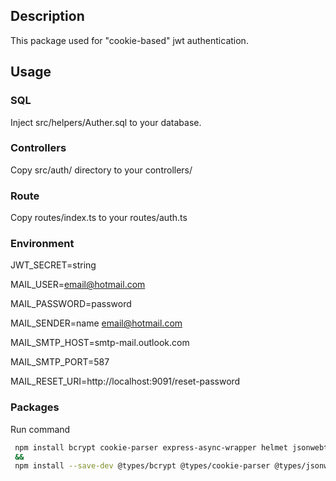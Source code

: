 ## Description
This package used for "cookie-based" jwt authentication.

## Usage
### SQL
Inject src/helpers/Auther.sql to your database.

### Controllers
Copy src/auth/ directory to your controllers/

### Route
Copy routes/index.ts to your routes/auth.ts

### Environment
JWT_SECRET=string

MAIL_USER=email@hotmail.com

MAIL_PASSWORD=password

MAIL_SENDER=name <email@hotmail.com>

MAIL_SMTP_HOST=smtp-mail.outlook.com

MAIL_SMTP_PORT=587

MAIL_RESET_URI=http://localhost:9091/reset-password

### Packages
Run command
```bash
 npm install bcrypt cookie-parser express-async-wrapper helmet jsonwebtoken nodemailer 
 &&
 npm install --save-dev @types/bcrypt @types/cookie-parser @types/jsonwebtoken @types/nodemailer
```